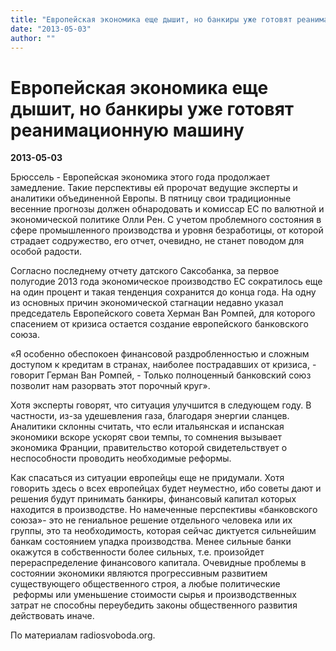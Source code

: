 ```yaml
---
title: "Европейская экономика еще дышит, но банкиры уже готовят реанимационную машину"
date: "2013-05-03"
author: ""
---
```


# Европейская экономика еще дышит, но банкиры уже готовят реанимационную машину

**2013-05-03** 

Брюссель - Европейская экономика этого года продолжает замедление. Такие перспективы ей пророчат ведущие эксперты и аналитики объединенной Европы. В пятницу свои традиционные весенние прогнозы должен обнародовать и комиссар ЕС по валютной и экономической политике Олли Рен. С учетом проблемного состояния в сфере промышленного производства и уровня безработицы, от которой страдает содружество, его отчет, очевидно, не станет поводом для особой радости.

Согласно последнему отчету датского Саксобанка, за первое полугодие 2013 года экономическое производство ЕС сократилось еще на один процент и такая тенденция сохранится до конца года. На одну из основных причин экономической стагнации недавно указал председатель Европейского совета Херман Ван Ромпей, для которого спасением от кризиса остается создание европейского банковского союза.

«Я особенно обеспокоен финансовой раздробленностью и сложным доступом к кредитам в странах, наиболее пострадавших от кризиса, - говорит Герман Ван Ромпей, - Только полноценный банковский союз позволит нам разорвать этот порочный круг».

Хотя эксперты говорят, что ситуация улучшится в следующем году. В частности, из-за удешевления газа, благодаря энергии сланцев. Аналитики склонны считать, что если итальянская и испанская экономики вскоре ускорят свои темпы, то сомнения вызывает экономика Франции, правительство которой свидетельствует о неспособности проводить необходимые реформы.

Как спасаться из ситуации европейцы еще не придумали. Хотя говорить здесь о всех европейцах будет неуместно, ибо советы дают и решения будут принимать банкиры, финансовый капитал которых находится в производстве. Но намеченные перспективы «банковского союза»- это не гениальное решение отдельного человека или их группы, это та необходимость, которая сейчас диктуется сильнейшим банкам состоянием упадка производства. Менее сильные банки окажутся в собственности более сильных, т.е. произойдет перераспределение финансового капитала. Очевидные проблемы в состоянии экономики являются прогрессивным развитием существующего общественного строя, а любые политические  реформы или уменьшение стоимости сырья и производственных затрат не способны переубедить законы общественного развития действовать иначе.

По материалам radiosvoboda.org.
